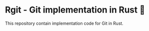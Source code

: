 # Rgit - Git implementation in Rust 🦀

This repository contain implementation code for Git in Rust.
